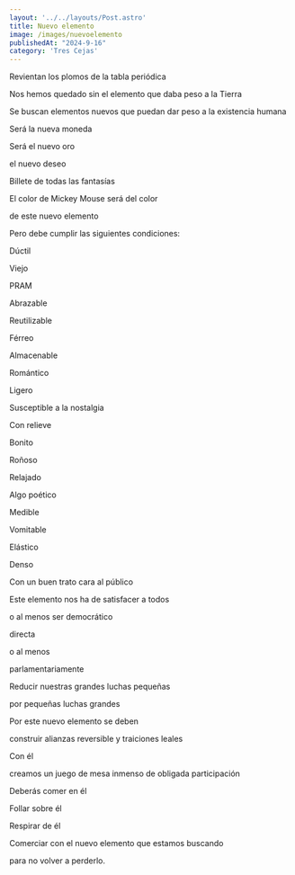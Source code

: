 ```yaml
---
layout: '../../layouts/Post.astro'
title: Nuevo elemento
image: /images/nuevoelemento
publishedAt: "2024-9-16"
category: 'Tres Cejas'
---
```


Revientan los plomos de la tabla periódica

Nos hemos quedado sin el elemento que daba peso a la Tierra

Se buscan elementos nuevos que puedan dar peso a la existencia humana

Será la nueva moneda

Será el nuevo oro

el nuevo deseo

Billete de todas las fantasías

El color de Mickey Mouse será del color

de este nuevo elemento

Pero debe cumplir las siguientes condiciones:

Dúctil

Viejo

PRAM

Abrazable

Reutilizable

Férreo

Almacenable

Romántico

Ligero

Susceptible a la nostalgia

Con relieve

Bonito

Roñoso

Relajado

Algo poético

Medible

Vomitable

Elástico

Denso

Con un buen trato cara al público

Este elemento nos ha de satisfacer a todos

o al menos ser democrático

directa

o al menos

parlamentariamente

Reducir nuestras grandes luchas pequeñas

por pequeñas luchas grandes

Por este nuevo elemento se deben

construir alianzas reversible y traiciones leales

Con él

creamos un juego de mesa inmenso de obligada participación

Deberás comer en él

Follar sobre él

Respirar de él

Comerciar con el nuevo elemento que estamos buscando

para no volver a perderlo.

